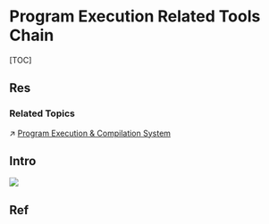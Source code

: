 # Program Execution Related Tools Chain

[TOC]



## Res
### Related Topics
↗ [Program Execution & Compilation System](../../../🛣️%20Program%20Execution%20&%20Compilation%20System/Program%20Execution%20&%20Compilation%20System.md)



## Intro
![](../../../../../../Assets/Pics/Screenshot%202023-05-22%20at%209.50.58%20PM.png)






## Ref
[👍 从汇编语言的寄存器来看函数参数传递]: https://www.cnblogs.com/goldsunshine/p/14560301.html#代码在内存中的分布

[Compiling a C Program: Behind the Scenes | GeeksforGeeks]: https://www.geeksforgeeks.org/compiling-a-c-program-behind-the-scenes/

[Compilation process in c | Java T Point]: https://www.javatpoint.com/compilation-process-in-c

